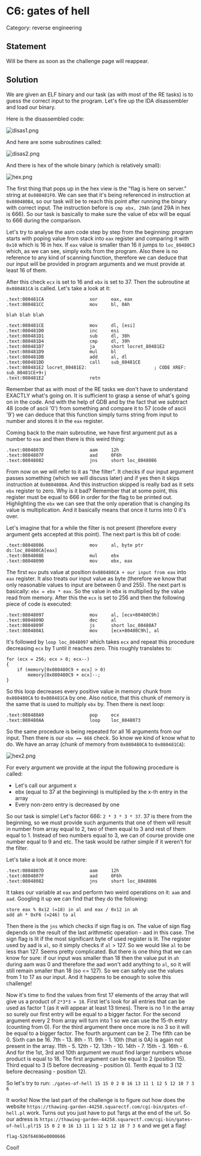 C6: gates of hell
=================

Category: reverse engineering

Statement
---------

Will be there as soon as the challenge page will reappear.

Solution
--------

We are given an ELF binary and our task (as with most of the RE tasks) is to guess the correct input to the program. Let's fire up the IDA disassembler and load our binary.

Here is the disassembled code:

![disas1.png](disas1.png)

And here are some subroutines called:

![disas2.png](disas2.png)

And there is hex of the whole binary (which is relatively small):

![hex.png](hex.png)

The first thing that pops up in the hex view is the "flag is here on server." string at ```0x080481F0```. We can see that it's being referenced in instruction at ```0x080480B4```, so our task will be to reach this point after running the binary with correct input. The instruction before is ```cmp ebx, 29Ah``` (and 29A in hex is 666). So our task is basically to make sure the value of ebx will be equal to 666 during the comparison.

Let's try to analyse the asm code step by step from the beginning: program starts with poping value from stack into ```eax``` register and comparing it with ```0x10``` which is 16 in hex. If ```eax``` value is smaller than 16 it jumps to ```loc_80480C3``` which, as we can see, simply exits from the program. Also there is no reference to any kind of scanning function, therefore we can deduce that our input will be provided in program arguments and we must provide at least 16 of them.

After this check ```ecx``` is set to 16 and ```ebx``` is set to 37. Then the subroutine at ```0x080481CA``` is called. Let's take a look at it:

```
.text:080481CA                 xor     eax, eax
.text:080481CC                 mov     bl, 0Ah

blah blah blah

.text:080481CE                 mov     dl, [esi]
.text:080481D0                 inc     esi
.text:080481D1                 sub     dl, 30h
.text:080481D4                 cmp     dl, 39h
.text:080481D7                 ja      short locret_80481E2
.text:080481D9                 mul     bl
.text:080481DB                 add     al, dl
.text:080481DD                 call    sub_80481CE
.text:080481E2 locret_80481E2:                         ; CODE XREF: sub_80481CE+9↑j
.text:080481E2                 retn
```

Remember that as with most of the RE tasks we don't have to understand EXACTLY what's going on. It is sufficient to grasp a sense of what's going on in the code. And with the help of GDB and by the fact that we subtract 48 (code of ascii '0') from something and compare it to 57 (code of ascii '9') we can deduce that this function simply turns string from input to number and stores it in the ```eax``` register.

Coming back to the main subroutine, we have first argument put as a number to ```eax``` and then there is this weird thing:

```
.text:0804807D                 aam     12h
.text:0804807F                 aad     0F6h
.text:08048082                 jns     short loc_8048086
```

From now on we will refer to it as "the filter". It checks if our input argument passes something (which we will discuss later) and if yes then it skips instruction at ```0x08048084```. And this instruction skipped is really bad as it sets ```ebx``` register to zero. Why is it bad? Remember that at some point, this register must be equal to 666 in order for the flag to be printed out. Highlighting the ```ebx``` we can see that the only operation that is changing its value is multiplication. And it basically means that once it turns into 0 it's over.

Let's imagine that for a while the filter is not present (therefore every argument gets accepted at this point). The next part is this bit of code:

```
.text:08048086                 mov     al, byte ptr ds:loc_80480CA[eax]
.text:0804808E                 mul     ebx
.text:08048090                 mov     ebx, eax
```

The first ```mov``` puts value at position ```0x080480CA + our input from eax``` into ```eax``` register. It also treats our input value as byte (therefore we know that only reasonable values to input are between 0 and 255). The next part is basically: ```ebx = ebx * eax```. So the value in ebx is multiplied by the value read from memory. After this the ```ecx``` is set to 256 and then the following piece of code is executed:

```
.text:08048097                 mov     al, [ecx+80480C9h]
.text:0804809D                 dec     al
.text:0804809F                 js      short loc_80480A7
.text:080480A1                 mov     [ecx+80480C9h], al
```

It's followed by ```loop loc_8048097``` which takes ```ecx``` and repeat this procedure decreasing ```ecx``` by 1 until it reaches zero. This roughly translates to:
```
for (ecx = 256; ecx > 0; ecx--)
{
    if (memory[0x080480C9 + ecx] > 0)
        memory[0x080480C9 + ecx]--;
}
```

So this loop decreases every positive value in memory chunk from ```0x080480CA``` to ```0x080481CA``` by one. Also notice, that this chunk of memory is the same that is used to multiply ```ebx``` by. Then there is next loop:

```
.text:080480A9                 pop     ecx
.text:080480AA                 loop    loc_8048073
```

So the same procedure is being repeated for all 16 arguments from our input. Then there is our ```ebx == 666``` check. So know we kind of know what to do. We have an array (chunk of memory from ```0x080480CA``` to ```0x080481CA```):

![hex2.png](hex2.png)

For every argument we provide at the input the following procedure is called:

* Let's call our argument x
* ebx (equal to 37 at the beginning) is multiplied by the x-th entry in the array
* Every non-zero entry is decreased by one

So our task is simple! Let's factor 666: ```2 * 3 * 3 * 37```. 37 is there from the beginning, so we must provide such arguments that one of them will result in number from array equal to 2, two of them equal to 3 and rest of them equal to 1. Instead of two numbers equal to 3, we can of course provide one number equal to 9 and etc. The task would be rather simple if it weren't for the filter.

Let's take a look at it once more:
```
.text:0804807D                 aam     12h
.text:0804807F                 aad     0F6h
.text:08048082                 jns     short loc_8048086
```

It takes our variable at ```eax``` and perform two weird operations on it: ```aam``` and ```aad```. Googling it up we can find that they do the following:

```
store eax % 0x12 (=18) in al and eax / 0x12 in ah
add ah * 0xF6 (=246) to al
```

Then there is the ```jns``` which checks if sign flag is on. The value of sign flag depends on the result of the last arithmetic operation - aad in this case. The sign flag is lit if the most significant byte of used register is lit. The register used by aad is ```al```, so it simply checks if ```al``` > 127. So we would like ```al``` to be less than 127. Seems pretty complicated. But there is one thing that we can know for sure: if our input was smaller than 18 then the value put in ```ah``` during aam was 0 and therefore the aad won't add anything to ```al```, so it will still remain smaller than 18 (so <= 127). So we can safely use the values from 1 to 17 as our input. And it happens to be enough to solve this challenge!

Now it's time to find the values from first 17 elements of the array that will give us a product of ```2*3*3 = 18```. First let's look for all entries that can be used as factor 1 (as it will appear at least 13 times). There is no 1 in the array so surely our first entry will be equal to a bigger factor. For the second argument every 2 from array will turn into 1 so we can use the 15-th entry (counting from 0). For the third argument there once more is no 3 so it will be equal to a bigger factor. The fourth argument can be 2. The fifth can be 0. Sixth can be 16. 7th - 13. 8th - 11. 9th - 1. 10th (that is 0A) is again not present in the array. 11th - 5. 12th - 12. 13th - 10. 14th - 7. 15th - 3. 16th - 6. And for the 1st, 3rd and 10th argument we must find larger numbers whose product is equal to 18. The first argument can be equal to 2 (position 15). Third equal to 3 (5 before decreasing - position 0). Tenth equal to 3 (12 before decreasing - position 12).

So let's try to run: ```./gates-of-hell 15 15 0 2 0 16 13 11 1 12 5 12 10 7 3 6```

It works! Now the last part of the challenge is to figure out how does the website ```https://thawing-garden-44258.squarectf.com/cgi-bin/gates-of-hell.pl``` work. Turns out you just have to put ?args at the end of the url. So our adress is ```https://thawing-garden-44258.squarectf.com/cgi-bin/gates-of-hell.pl?15 15 0 2 0 16 13 11 1 12 5 12 10 7 3 6``` and we get a flag!

```flag-526f64696e0000666```

Cool!
